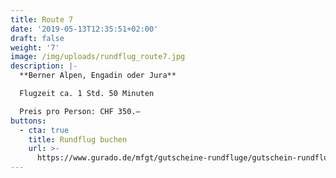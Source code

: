 ```yaml
---
title: Route 7
date: '2019-05-13T12:35:51+02:00'
draft: false
weight: '7'
image: /img/uploads/rundflug_route7.jpg
description: |-
  **Berner Alpen, Engadin oder Jura**

  Flugzeit ca. 1 Std. 50 Minuten

  Preis pro Person: CHF 350.–
buttons:
  - cta: true
    title: Rundflug buchen
    url: >-
      https://www.gurado.de/mfgt/gutscheine-rundfluge/gutschein-rundflug-route-7.html
---
```



